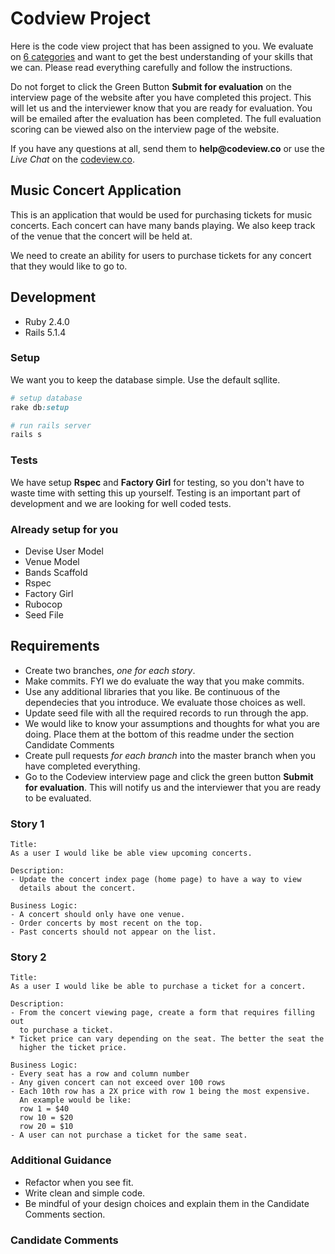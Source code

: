 # Codview Project

Here is the code view project that has been assigned to you. We evaluate on <a href="https://www.codeview.co/features#feature_evaluation" target="_blank">6 categories</a> and want to get the best understanding of your skills that we can. Please read everything carefully and follow the instructions.

Do not forget to click the Green Button __Submit for evaluation__ on the interview page of the website after you have completed this project. This will let us and the interviewer know that you are ready for evaluation. You will be emailed after the evaluation has been completed. The full evaluation scoring can be viewed also on the interview page of the website.

If you have any questions at all, send them to __help@codeview.co__ or use the _Live Chat_ on the [codeview.co](https://www.codeview.co).

## Music Concert Application

This is an application that would be used for purchasing tickets for music concerts. Each concert can have many bands playing. We also keep track of the venue that the concert will be held at.

We need to create an ability for users to purchase tickets for any concert that they would like to go to.

## Development

- Ruby 2.4.0
- Rails 5.1.4

### Setup

We want you to keep the database simple. Use the default sqllite.

```ruby
# setup database
rake db:setup

# run rails server
rails s
```

### Tests

We have setup __Rspec__ and __Factory Girl__ for testing, so you don't have to waste time with setting this up yourself. Testing is an important part of development and we are looking for well coded tests.

### Already setup for you

- Devise User Model
- Venue Model
- Bands Scaffold
- Rspec
- Factory Girl
- Rubocop
- Seed File

## Requirements

- Create two branches, _one for each story_.
- Make commits. FYI we do evaluate the way that you make commits.
- Use any additional libraries that you like. Be continuous of the dependecies that you introduce. We evaluate those choices as well.
- Update seed file with all the required records to run through the app.
- We would like to know your assumptions and thoughts for what you are doing. Place them at the bottom of this readme under the section Candidate Comments
- Create pull requests _for each branch_ into the master branch when you have completed everything.
- Go to the Codeview interview page and click the green button __Submit for evaluation__. This will
	notify us and the interviewer that you are ready to be evaluated.

### Story 1

```
Title:
As a user I would like be able view upcoming concerts.

Description:
- Update the concert index page (home page) to have a way to view
  details about the concert.

Business Logic:
- A concert should only have one venue.
- Order concerts by most recent on the top.
- Past concerts should not appear on the list.
```

### Story 2

```
Title:
As a user I would like be able to purchase a ticket for a concert.

Description:
- From the concert viewing page, create a form that requires filling out
  to purchase a ticket.
* Ticket price can vary depending on the seat. The better the seat the
  higher the ticket price.

Business Logic:
- Every seat has a row and column number
- Any given concert can not exceed over 100 rows
- Each 10th row has a 2X price with row 1 being the most expensive.
  An example would be like:  
  row 1 = $40
  row 10 = $20
  row 20 = $10
- A user can not purchase a ticket for the same seat.
```

### Additional Guidance

- Refactor when you see fit.
- Write clean and simple code.
- Be mindful of your design choices and explain them in the Candidate Comments section.

### Candidate Comments

